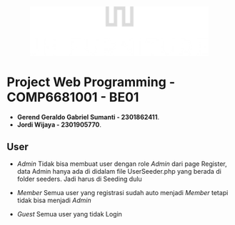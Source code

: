 <p align="center"><a href="https://laravel.com" target="_blank"><img src='public\images\JH FURNITURE_free-file (2).png' width="400"></a></p>


# Project Web Programming - COMP6681001 - BE01

- **Gerend Geraldo Gabriel Sumanti - 2301862411**.
- **Jordi Wijaya - 2301905770**.


## User
- *Admin*
Tidak bisa membuat user dengan role *Admin* dari page Register, data Admin hanya ada di didalam file UserSeeder.php yang berada di folder seeders. Jadi harus di Seeding dulu

- *Member*
Semua user yang registrasi sudah auto menjadi *Member* tetapi tidak bisa menjadi *Admin*

- *Guest*
Semua user yang tidak Login